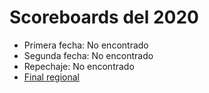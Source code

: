 # Scoreboards del 2020

- Primera fecha: No encontrado
- Segunda fecha: No encontrado
- Repechaje: No encontrado
- [Final regional](regional)
